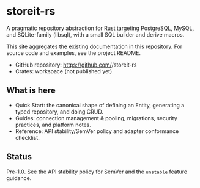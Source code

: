 # storeit-rs

A pragmatic repository abstraction for Rust targeting PostgreSQL, MySQL, and SQLite-family (libsql), with a small SQL builder and derive macros.

This site aggregates the existing documentation in this repository. For source code and examples, see the project README.

- GitHub repository: https://github.com/<your-org-or-user>/storeit-rs
- Crates: workspace (not published yet)

## What is here

- Quick Start: the canonical shape of defining an Entity, generating a typed repository, and doing CRUD.
- Guides: connection management & pooling, migrations, security practices, and platform notes.
- Reference: API stability/SemVer policy and adapter conformance checklist.

## Status

Pre-1.0. See the API stability policy for SemVer and the `unstable` feature guidance.
